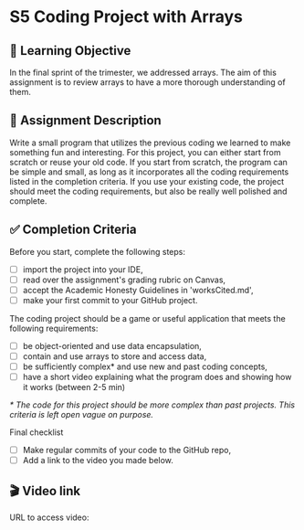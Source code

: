 # S5 Coding Project with Arrays

## 🎯 Learning Objective
In the final sprint of the trimester, we addressed arrays. The aim of this assignment is to review arrays to have a more thorough understanding of them.

## 📝 Assignment Description

Write a small program that utilizes the previous coding we learned to make something fun and interesting. For this project, you can either start from scratch or reuse your old code. If you start from scratch, the program can be simple and small, as long as it incorporates all the coding requirements listed in the completion criteria. If you use your existing code, the project should meet the coding requirements, but also be really well polished and complete.

## ✅ Completion Criteria

Before you start, complete the following steps:
- [ ] import the project into your IDE,
- [ ] read over the assignment's grading rubric on Canvas,
- [ ] accept the Academic Honesty Guidelines in 'worksCited.md',
- [ ] make your first commit to your GitHub project.

The coding project should be a game or useful application that meets the following requirements:
- [ ] be object-oriented and use data encapsulation,
- [ ] contain and use arrays to store and access data,
- [ ] be sufficiently complex* and use new and past coding concepts, 
- [ ] have a short video explaining what the program does and showing how it works (between 2-5 min)

_* The code for this project should be more complex than past projects. This criteria is left open vague on purpose._

Final checklist
- [ ] Make regular commits of your code to the GitHub repo,
- [ ] Add a link to the video you made below.

## 🎬 Video link 
URL to access video:
